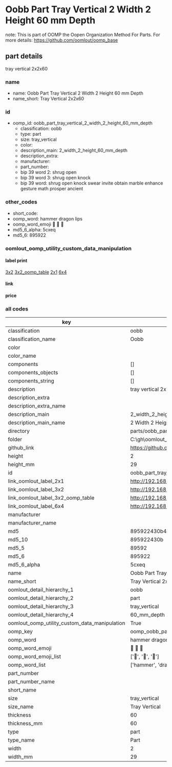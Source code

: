 # Oobb Part Tray Vertical 2 Width 2 Height 60 mm Depth  

note: This is part of OOMP the Oopen Organization Method For Parts. For more details: https://github.com/oomlout/oomp_base

##  part details
  



tray vertical 2x2x60



### name
* name: Oobb Part Tray Vertical 2 Width 2 Height 60 mm Depth
* name_short: Tray Vertical 2x2x60 
### id
* oomp_id: oobb_part_tray_vertical_2_width_2_height_60_mm_depth
  * classification: oobb
  * type: part
  * size: tray_vertical
  * color: 
  * description_main: 2_width_2_height_60_mm_depth
  * description_extra: 
  * manufacturer: 
  * part_number: 
  * bip 39 word 2: shrug open
  * bip 39 word 3: shrug open knock
  * bip 39 word: shrug open knock swear invite obtain marble enhance gesture math prosper ancient

### other_codes
* short_code: 
* oomp_word: hammer dragon lips
* oomp_word_emoji :hammer: :dragon: :lips:
* md5_6_alpha: 5cxeq
* md5_6: 895922






### oomlout_oomp_utility_custom_data_manipulation
#### label print
[3x2](http://192.168.1.245:1112/?label=oomp%205cxeq)
[3x2_oomp_table](http://192.168.1.108:1112/?label=oomp%205cxeq)
[2x1](http://192.168.1.242:1112/?label=oomp%205cxeq)
[6x4](http://192.168.1.55:1112/?label=oomp%205cxeq)    

#### link

                              

#### price







### all codes 
| key | value |  
| --- | --- |  
| classification | oobb |  
| classification_name | Oobb |  
| color |  |  
| color_name |  |  
| components | [] |  
| components_objects | [] |  
| components_string | [] |  
| description | tray vertical 2x2x60 |  
| description_extra |  |  
| description_extra_name |  |  
| description_main | 2_width_2_height_60_mm_depth |  
| description_main_name | 2 Width 2 Height 60 mm Depth |  
| directory | parts/oobb_part_tray_vertical_2_width_2_height_60_mm_depth |  
| folder | C:\gh\oomlout_oobb_version_4_generated_parts\parts\oobb_part_tray_vertical_2_width_2_height_60_mm_depth |  
| github_link | https://github.com/oomlout/oomlout_oomp_part_src/tree/main/parts/oobb_part_tray_vertical_2_width_2_height_60_mm_depth |  
| height | 2 |  
| height_mm | 29 |  
| id | oobb_part_tray_vertical_2_width_2_height_60_mm_depth |  
| link_oomlout_label_2x1 | http://192.168.1.242:1112/?label=oomp%205cxeq |  
| link_oomlout_label_3x2 | http://192.168.1.245:1112/?label=oomp%205cxeq |  
| link_oomlout_label_3x2_oomp_table | http://192.168.1.108:1112/?label=oomp%205cxeq |  
| link_oomlout_label_6x4 | http://192.168.1.55:1112/?label=oomp%205cxeq |  
| manufacturer |  |  
| manufacturer_name |  |  
| md5 | 895922430b4a90f6623b0db8f7a6ce3a |  
| md5_10 | 895922430b |  
| md5_5 | 89592 |  
| md5_6 | 895922 |  
| md5_6_alpha | 5cxeq |  
| name | Oobb Part Tray Vertical 2 Width 2 Height 60 mm Depth |  
| name_short | Tray Vertical 2x2x60  |  
| oomlout_detail_hierarchy_1 | oobb |  
| oomlout_detail_hierarchy_2 | part |  
| oomlout_detail_hierarchy_3 | tray_vertical |  
| oomlout_detail_hierarchy_4 | 60_mm_depth |  
| oomlout_oomp_utility_custom_data_manipulation | True |  
| oomp_key | oomp_oobb_part_tray_vertical_2_width_2_height_60_mm_depth |  
| oomp_word | hammer dragon lips |  
| oomp_word_emoji | :hammer: :dragon: :lips: |  
| oomp_word_emoji_list | [':hammer:', ':dragon:', ':lips:'] |  
| oomp_word_list | ['hammer', 'dragon', 'lips'] |  
| part_number |  |  
| part_number_name |  |  
| short_name |  |  
| size | tray_vertical |  
| size_name | Tray Vertical |  
| thickness | 60 |  
| thickness_mm | 60 |  
| type | part |  
| type_name | Part |  
| width | 2 |  
| width_mm | 29 |  
